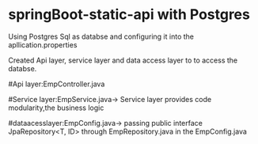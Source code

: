 # springBoot-static-api with Postgres

Using Postgres Sql as databse and configuring it into the apllication.properties

Created Api layer, service layer and data access layer to to access the databse.

#Api layer:EmpController.java

#Service layer:EmpService.java-> Service layer provides code modularity,the business logic

#dataacesslayer:EmpConfig.java-> passing public interface JpaRepository<T, ID> through EmpRepository.java in the EmpConfig.java
